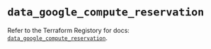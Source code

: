 # `data_google_compute_reservation`

Refer to the Terraform Registory for docs: [`data_google_compute_reservation`](https://registry.terraform.io/providers/hashicorp/google-beta/5.26.0/docs/data-sources/google_compute_reservation).

